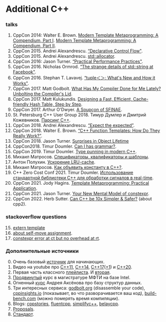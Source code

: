 # Additional C++

### talks
1. CppCon 2014: Walter E. Brown.
[Modern Template Metaprogramming: A Compendium, Part I](
https://www.youtube.com/watch?v=Am2is2QCvxY&feature=youtu.be).
[Modern Template Metaprogramming: A Compendium, Part II](
https://www.youtube.com/watch?v=a0FliKwcwXE).
2. CppCon 2015. Andrei Alexandrescu. 
[“Declarative Control Flow"](
https://www.youtube.com/watch?v=WjTrfoiB0MQ).
3. CppCon 2015. Andrei Alexandrescu.
[std::allocator](https://www.youtube.com/watch?v=LIb3L4vKZ7U).
4. CppCon 2016: Jason Turner. 
[“Practical Performance Practices"](https://www.youtube.com/watch?v=uzF4u9KgUWI&t=3212s).
5. CppCon 2016. Nicholas Ormrod.
[“The strange details of std::string at Facebook"](
https://www.youtube.com/watch?v=kPR8h4-qZdk).
6. CppCon 2016. Stephan T. Lavavej. 
[“tuple＜＞: What's New and How it Works"](
https://www.youtube.com/watch?v=JhgWFYfdIho).
7. CppCon 2017. Matt Godbolt. 
[What Has My Compiler Done for Me Lately? Unbolting the Compiler's Lid](
https://www.youtube.com/watch?v=bSkpMdDe4g4).
8. CppCon 2017. Matt Kulukundis.
[Designing a Fast, Efficient, Cache-friendly Hash Table, Step by Step](
https://www.youtube.com/watch?v=ncHmEUmJZf4).
9. CppCon 2017. Arthur O'Dwyer.
[A Soupçon of SFINAE](
https://www.youtube.com/watch?v=ybaE9qlhHvw).
10. St. Petersburg C++ User Group 2018. Тимур Думлер и Дмитрий Кожевников. 
[Парсинг C++](
https://www.youtube.com/watch?v=7co2tZ4tMfs).
11. CppCon 2018. Andrei Alexandrescu.
[“Expect the expected”](
https://www.youtube.com/watch?v=PH4WBuE1BHI).
12. CppCon 2018. Walter E. Brown. 
[“C++ Function Templates: How Do They Really Work?”](
https://www.youtube.com/watch?v=NIDEjY5ywqU).
13. CppCon 2018. Jason Turner.
[Surprises in Object Lifetime](
https://www.youtube.com/watch?v=uQyT-5iWUow)
14. CppCon2018. Timur Doumler.
[Can I has grammar?](
https://www.youtube.com/watch?v=tsG95Y-C14k).
15. CppCon 2019. Timur Doumler.
[Type punning in modern C++](
https://www.youtube.com/watch?v=_qzMpk-22cc).
16. Михаил Матросов.
[Спецификаторы, квалификаторы и шаблоны](
https://www.youtube.com/watch?v=G_jcBrrYPAs).
17. Антон Полухин.
[Ускорение LRU-cache](
https://www.youtube.com/watch?v=60XhYzkXu1M).
18. Михаил Матросов.
[Как объявить константу в C++?](
https://www.youtube.com/watch?v=GPAGiXNVED4).
19. C++ Zero Cost Conf 2021. Timur Doumler. 
[Использование стандартной библиотеки С++ для обработки сигналов в real-time](
https://www.youtube.com/watch?v=8GlwkWxf3hk&t=3496s).
20. CppCon 2021. Jody Hagins. 
[Template Metaprogramming: Practical Application](
https://www.youtube.com/watch?v=4YC6_77-iEY).
21. CppCon 2021. Jason Turner.
[Your New Mental Model of constexpr](
https://www.youtube.com/watch?v=MdrfPSUtMVM).
22. CppCon 2022. Herb Sutter. 
[Can C++ be 10x Simpler & Safer?](
https://www.youtube.com/watch?v=ELeZAKCN4tY) (about cpp2).

### stackoverflow questions
15. [extern template](https://stackoverflow.com/questions/8130602/using-extern-template-c11)
17. [about self-move assignment](https://stackoverflow.com/questions/13127455/what-does-the-standard-library-guarantee-about-self-move-assignment).
20. [constexpr error at ct but no overhead at rt](https://stackoverflow.com/questions/20461121/constexpr-error-at-compile-time-but-no-overhead-at-run-time).

### Дополнительные источники
0. Очень базовый 
   [источник](https://www.youtube.com/channel/UCtLKO1Cb2GVNrbU7Fi0pM0w) 
   для начинающих.
1. Видео на youtube про
   [C++11](https://www.youtube.com/watch?v=ZOmZCj5ijck),
   [C++14](https://www.youtube.com/watch?v=5TTS9zr9PGk),
   [C++17](https://www.youtube.com/watch?v=rRMgJEZVY04)([+1](https://ps-group.github.io/cxx/cxx17#wow0))
   и
   [C++20](https://www.youtube.com/watch?v=KPuYn_fUdxc).
2. Первая часть классного
   [плейлиста](https://www.youtube.com/playlist?list=PL4_hYwCyhAvazfCDGyS0wx_hvBmnAAf4h).
   И [вторая](https://www.youtube.com/playlist?list=PL4_hYwCyhAvYTzwME4vQoDO8ZINM5trra).
3. [Продвинутый](https://www.youtube.com/playlist?list=PL3BR09unfgcgJPQZKaacwzGmcXMtEA-19) курс
   в магистратуре МФТИ на базе Intel.
4. Огненный [курс](https://cpp-school.unigine.com/#video-lectures) Андрея Аксёнова про базу структур данных.
5. Три интересных сервиса: [godbolt.org](https://godbolt.org) (disassemble your code),
   [cppinsights.io](cppinsights.io) (показывает, во что разворачивается ваш код),
   [build-bench.com](build-bench.com) (можно померять время компиляции).
6. Blogs: [cppstories](https://www.cppstories.com), [fluentcpp](fluentcpp.com/posts/),
   [simplifyc++](arne-mertz.de), [belaycpp](https://belaycpp.com).
7. [Proposals](http://www.open-std.org/jtc1/sc22/wg21/docs/papers/).
8. [Стандарт](https://eel.is/c++draft/). 
